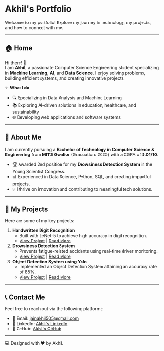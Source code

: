 # Akhil's Portfolio

Welcome to my portfolio! Explore my journey in technology, my projects, and how to connect with me.

---

## 🏠 Home
Hi there! 👋  
I am **Akhil**, a passionate Computer Science Engineering student specializing in **Machine Learning**, **AI**, and **Data Science**. I enjoy solving problems, building efficient systems, and creating innovative projects.

✨ **What I do**  
- 🔍 Specializing in Data Analysis and Machine Learning  
- 📚 Exploring AI-driven solutions in education, healthcare, and sustainability  
- 🌐 Developing web applications and software systems  

---

## 📖 About Me
I am currently pursuing a **Bachelor of Technology in Computer Science & Engineering** from **MITS Gwalior** (Graduation: 2025) with a CGPA of **9.01/10**.

- 🏆 Awarded 2nd position for my **Drowsiness Detection System** in the Young Scientist Congress.
- 📊 Experienced in Data Science, Python, SQL, and creating impactful projects.
- 💡 I thrive on innovation and contributing to meaningful tech solutions.

---

## 🚀 My Projects

Here are some of my key projects:

1. **Handwritten Digit Recognition**  
   - Built with LeNet-5 to achieve high accuracy in digit recognition.  
   - [View Project](https://github.com/AkhilJain5/Handwritten-Digit-Recognition) | [Read More](https://github.com/AkhilJain5/Handwritten-Digit-Recognition#readme)
2. **Drowsiness Detection System**  
   - Prevents fatigue-related accidents using real-time driver monitoring.  
   - [View Project](https://github.com/AkhilJain5/AlertGuard) | [Read More](https://github.com/AkhilJain5/AlertGuard#readme)
3. **Object Detection System using Yolo**  
   - Implemented an Object Detection System attaining an accuracy rate of 85%. 
   - [View Project](https://github.com/AkhilJain5/Object-Detection-System) | [Read More](https://github.com/AkhilJain5/Object-Detection-System#readme)

---

## 📞 Contact Me

Feel free to reach out via the following platforms:

- 📧 Email: [jainakhil505@gmail.com](mailto:jainakhil505@gmail.com)
- 💼 LinkedIn: [Akhil's LinkedIn](https://www.linkedin.com/in/akhil-jain-61107122a)
- 🐙 GitHub: [Akhil's GitHub](https://github.com/AkhilJain5)

---

💻 Designed with ❤️ by Akhil.
